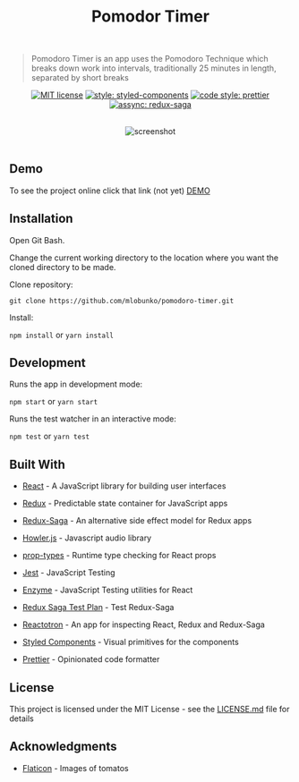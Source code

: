 <h1 align="center">Pomodor Timer</h1>

<br />

> Pomodoro Timer is an app uses the Pomodoro Technique which breaks down work into intervals, traditionally 25 minutes in length, separated by short breaks

<div align="center">
  
 [![MIT license](https://img.shields.io/badge/License-MIT-blue.svg)](https://lbesson.mit-license.org/) [![style: styled-components](https://img.shields.io/badge/style-%F0%9F%92%85%20styled--components-orange.svg?colorB=daa357&colorA=db748e)](https://github.com/styled-components/styled-components) [![code style: prettier](https://img.shields.io/badge/code_style-prettier-ff69b4.svg)](https://github.com/prettier/prettier) [![assync: redux-saga](https://img.shields.io/badge/asynch-redux--saga-green.svg)](https://github.com/redux-saga/redux-saga)
  
</div>

<br />

<div align="center">
  <img src="docs/images/pomodoro-timer.gif" alt="screenshot"/>
</div>

<br />

## Demo

To see the project online click that link (not yet) <a href="https://mlobunko.github.io/pomodoro-timer/">DEMO</a>

## Installation

Open Git Bash.

Change the current working directory to the location where you want the cloned directory to be made.

Clone repository:

`git clone https://github.com/mlobunko/pomodoro-timer.git`

Install:

`npm install` or `yarn install`

## Development

Runs the app in development mode:

`npm start` or `yarn start`

Runs the test watcher in an interactive mode:

`npm test` or `yarn test`

## Built With

- [React](https://github.com/facebook/react) - A JavaScript library for building user interfaces
- [Redux](https://github.com/reduxjs/redux) - Predictable state container for JavaScript apps
- [Redux-Saga](https://github.com/redux-saga/redux-saga) - An alternative side effect model for Redux apps
- [Howler.js](https://github.com/facebook/jest) - Javascript audio library
- [prop-types](https://github.com/facebook/prop-types) - Runtime type checking for React props
- [Jest](https://github.com/facebook/jest) - JavaScript Testing
- [Enzyme](https://github.com/airbnb/enzyme) - JavaScript Testing utilities for React
- [Redux Saga Test Plan](https://github.com/jfairbank/redux-saga-test-plan) - Test Redux-Saga
- [Reactotron](https://github.com/infinitered/reactotron) - An app for inspecting React, Redux and Redux-Saga
- [Styled Components](https://github.com/styled-components/styled-components) - Visual primitives for the components

- [Prettier](https://github.com/prettier/prettier) - Opinionated code formatter

## License

This project is licensed under the MIT License - see the [LICENSE.md](LICENSE.md) file for details

## Acknowledgments

- [Flaticon](https://www.flaticon.com/) - Images of tomatos
